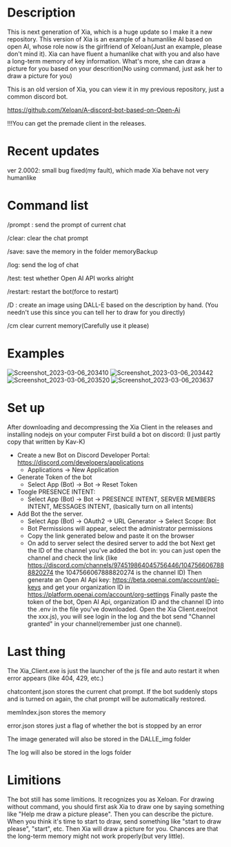 # Description
This is next generation of Xia, which is a huge update so I make it a new repository. This version of Xia is an example of a humanlike AI based on open AI, whose role now is the girlfriend of Xeloan(Just an example, please don't mind it). Xia can have fluent a humanlike chat with you and also have a long-term memory of key information. What's more, she can draw a picture for you based on your descrition(No using command, just ask her to draw a picture for you)

This is an old version of Xia, you can view it in my previous repository, just a common discord bot.

https://github.com/Xeloan/A-discord-bot-based-on-Open-Ai


!!!You can get the premade client in the releases.

# Recent updates
ver 2.0002: small bug fixed(my fault), which made Xia behave not very humanlike


# Command list
/prompt : send the prompt of current chat

/clear: clear the chat prompt

/save: save the memory in the folder memoryBackup

/log: send the log of chat

/test: test whether Open AI API works alright

/restart: restart the bot(force to restart)

/D <Description>: create an image using DALL-E based on the description by hand. (You needn't use this since you can tell her to draw for you directly)
  
/cm clear current memory(Carefully use it please)

# Examples
![Screenshot_2023-03-06_203410](https://user-images.githubusercontent.com/105624127/224680701-1746a4c6-689e-4e0c-86f2-47c4fe90a185.png)
![Screenshot_2023-03-06_203442](https://user-images.githubusercontent.com/105624127/224680759-a769efda-0c9f-4a86-abe1-f8530a3f986b.png)
![Screenshot_2023-03-06_203520](https://user-images.githubusercontent.com/105624127/224680790-366a351f-9be6-4602-9bd2-f1c315aac3c7.png)
![Screenshot_2023-03-06_203637](https://user-images.githubusercontent.com/105624127/224680823-b2472855-879c-4360-beef-690e1adfc6f5.png)


# Set up
After downloading and decompressing the Xia Client in the releases and installing nodejs on your computer
First build a bot on discord:  (I just partly copy that written by Kav-K)
- Create a new Bot on Discord Developer Portal: https://discord.com/developers/applications
    - Applications -> New Application
- Generate Token of the bot
    - Select App (Bot) -> Bot -> Reset Token
- Toogle PRESENCE INTENT:
    - Select App (Bot) -> Bot -> PRESENCE INTENT, SERVER MEMBERS INTENT, MESSAGES INTENT, (basically turn on all intents)
- Add Bot the the server.
    - Select App (Bot) -> OAuth2 -> URL Generator -> Select Scope: Bot
    - Bot Permissions will appear, select the administrator permissions
    - Copy the link generated below and paste it on the browser
    - On add to server select the desired server to add the bot
Next get the ID of the channel you've added the bot in: you can just open the channel and check the link (like https://discord.com/channels/974519864045756446/1047566067888820274 the 1047566067888820274 is the channel ID)
Then generate an Open AI Api key: https://beta.openai.com/account/api-keys and get your organization ID in https://platform.openai.com/account/org-settings
Finally paste the token of the bot, Open AI Api, organization ID and the channel ID into the .env in the file you've downloaded.
Open the Xia Client.exe(not the xxx.js), you will see login in the log and the bot send "Channel granted" in your channel(remember just one channel).


# Last thing
The Xia_Client.exe is just the launcher of the js file and auto restart it when error appears (like 404, 429, etc.)

chatcontent.json stores the current chat prompt. If the bot suddenly stops and is turned on again, the chat prompt will be automatically restored.

memIndex.json stores the memory

error.json stores just a flag of whether the bot is stopped by an error
  
The image generated will also be stored in the DALLE_img folder
  
The log will also be stored in the logs folder
  

# Limitions
The bot still has some limitions. It recognizes you as Xeloan. For drawing without command, you should first ask Xia to draw one by saying something like "Help me draw a picture please". Then you can describe the picture. When you think it's time to start to draw, send something like "start to draw please", "start", etc. Then Xia will draw a picture for you. Chances are that the long-term memory might not work properly(but very little).
